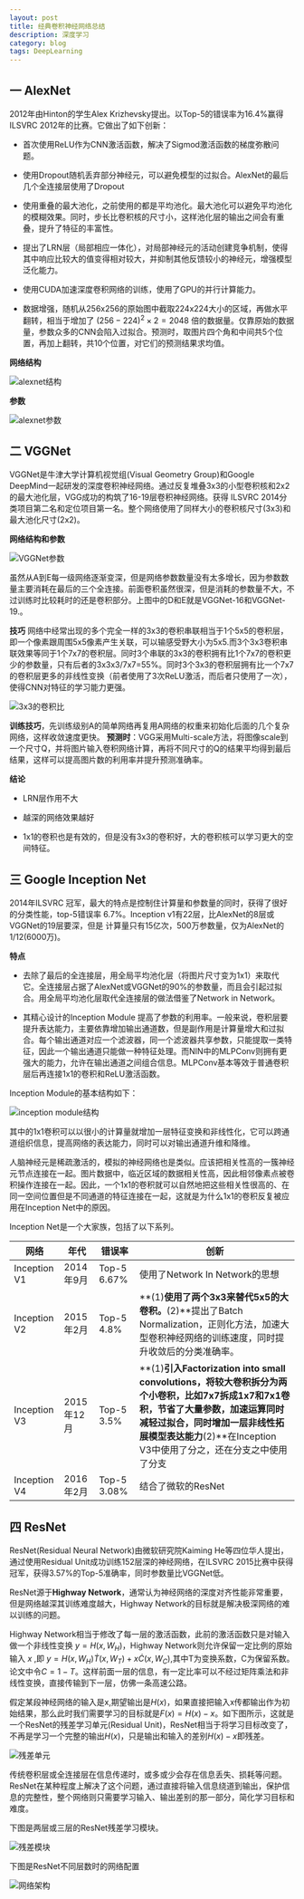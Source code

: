 ```yaml
---
layout: post
title: 经典卷积神经网络总结
description: 深度学习
category: blog
tags: DeepLearning
---
```


## 一  AlexNet

2012年由Hinton的学生Alex Krizhevsky提出。以Top-5的错误率为16.4%赢得ILSVRC 2012年的比赛。它做出了如下创新：

+ 首次使用ReLU作为CNN激活函数，解决了Sigmod激活函数的梯度弥散问题。

+ 使用Dropout随机丢弃部分神经元，可以避免模型的过拟合。AlexNet的最后几个全连接层使用了Dropout

+ 使用重叠的最大池化，之前使用的都是平均池化。最大池化可以避免平均池化的模糊效果。同时，步长比卷积核的尺寸小，这样池化层的输出之间会有重叠，提升了特征的丰富性。

+ 提出了LRN层（局部相应一体化），对局部神经元的活动创建竞争机制，使得其中响应比较大的值变得相对较大，并抑制其他反馈较小的神经元，增强模型泛化能力。

+ 使用CUDA加速深度卷积网络的训练，使用了GPU的并行计算能力。

+ 数据增强，随机从256x256的原始图中截取224x224大小的区域，再做水平翻转，相当于增加了 $(256-224)^2\times 2=2048$ 倍的数据量。仅靠原始的数据量，参数众多的CNN会陷入过拟合。预测时，取图片四个角和中间共5个位置，再加上翻转，共10个位置，对它们的预测结果求均值。


**网络结构**

![alexnet结构](/images/blog/AlexNet_struct.jpg)

 

**参数**


 
![alexnet参数](/images/blog/alexnet-params.jpg)

## 二  VGGNet

VGGNet是牛津大学计算机视觉组(Visual Geometry Group)和Google DeepMind一起研发的深度卷积神经网络。通过反复堆叠3x3的小型卷积核和2x2的最大池化层，VGG成功的构筑了16-19层卷积神经网络。获得 ILSVRC 2014分类项目第二名和定位项目第一名。整个网络使用了同样大小的卷积核尺寸(3x3)和最大池化尺寸(2x2)。

**网络结构和参数**

![VGGNet参数](/images/blog/VGGNet.png)



虽然从A到E每一级网络逐渐变深，但是网络参数数量没有太多增长，因为参数数量主要消耗在最后的三个全连接。前面卷积虽然很深，但是消耗的参数量不大，不过训练时比较耗时的还是卷积部分。上图中的D和E就是VGGNet-16和VGGNet-19.。

**技巧**
 网络中经常出现的多个完全一样的3x3的卷积串联相当于1个5x5的卷积层，即一个像素跟周围5x5像素产生关联，可以输感受野大小为5x5.而3个3x3卷积串联效果等同于1个7x7的卷积层。同时3个串联的3x3的卷积拥有比1个7x7的卷积更少的参数量，只有后者的3x3x3/7x7=55%。同时3个3x3的卷积层拥有比一个7x7的卷积层更多的非线性变换（前者使用了3次ReLU激活，而后者只使用了一次），使得CNN对特征的学习能力更强。

![3x3的卷积比](/images/blog/vgg_3x3.jpg)


 
**训练技巧**，先训练级别A的简单网络再复用A网络的权重来初始化后面的几个复杂网络，这样收敛速度更快。
**预测时**：VGG采用Multi-scale方法，将图像scale到一个尺寸Q，并将图片输入卷积网络计算，再将不同尺寸的Q的结果平均得到最后结果，这样可以提高图片数的利用率并提升预测准确率。

**结论**

+ LRN层作用不大

+ 越深的网络效果越好

+ 1x1的卷积也是有效的，但是没有3x3的卷积好，大的卷积核可以学习更大的空间特征。


##  三 Google Inception Net

2014年ILSVRC 冠军，最大的特点是控制住计算量和参数量的同时，获得了很好的分类性能，top-5错误率 6.7%。Inception v1有22层，比AlexNet的8层或VGGNet的19层要深，但是 计算量只有15亿次，500万参数量，仅为AlexNet的1/12(6000万)。

**特点**

+ 去除了最后的全连接层，用全局平均池化层（将图片尺寸变为1x1）来取代它。全连接层占据了AlexNet或VGGNet的90%的参数量，而且会引起过拟合。用全局平均池化层取代全连接层的做法借鉴了Network in Network。

+ 其精心设计的Inception Module 提高了参数的利用率。一般来说，卷积层要提升表达能力，主要依靠增加输出通道数，但是副作用是计算量增大和过拟合。每个输出通道对应一个滤波器，同一个滤波器共享参数，只能提取一类特征，因此一个输出通道只能做一种特征处理。而NIN中的MLPConv则拥有更强大的能力，允许在输出通道之间组合信息。MLPConv基本等效于普通卷积层后再连接1x1的卷积和ReLU激活函数。


Inception Module的基本结构如下：

![inception module结构](/images/blog/inception_module.jpg)


 其中的1x1卷积可以以很小的计算量就增加一层特征变换和非线性化，它可以跨通道组织信息，提高网络的表达能力，同时可以对输出通道升维和降维。

人脑神经元是稀疏激活的，模拟的神经网络也是类似。应该把相关性高的一簇神经元节点连接在一起。图片数据中，临近区域的数据相关性高，因此相邻像素点被卷积操作连接在一起。因此，一个1x1的卷积就可以自然地把这些相关性很高的、在同一空间位置但是不同通道的特征连接在一起，这就是为什么1x1的卷积反复被应用在Inception Net中的原因。


Inception Net是一个大家族，包括了以下系列。

|网络|年代|错误率|创新|
|---|---|---|---|
|Inception V1|2014年9月| Top-5 6.67%|使用了Network In Network的思想|
|Inception V2|2015年2月|Top-5 4.8%|**(1)**使用了两个3x3来替代5x5的大卷积。**(2)**提出了Batch Normalization，正则化方法，加速大型卷积神经网络的训练速度，同时提升收敛后的分类准确率。|
|Inception V3|2015年12月|Top-5 3.5%|**(1)**引入Factorization into small convolutions，将较大卷积拆分为两个小卷积，比如7x7拆成1x7和7x1卷积，节省了大量参数，加速运算同时减轻过拟合，同时增加一层非线性拓展模型表达能力**(2)**在Inception V3中使用了分之，还在分支之中使用了分支|
|Inception V4|2016年2月|Top-5 3.08%|结合了微软的ResNet|

##  四  ResNet

ResNet(Residual Neural Network)由微软研究院Kaiming He等四位华人提出，通过使用Residual Unit成功训练152层深的神经网络，在ILSVRC 2015比赛中获得冠军，获得3.57%的Top-5准确率，同时参数量比VGGNet低。

ResNet源于**Highway Network**，通常认为神经网络的深度对齐性能非常重要，但是网络越深其训练难度越大，Highway Network的目标就是解决极深网络的难以训练的问题。


Highway Network相当于修改了每一层的激活函数，此前的激活函数只是对输入做一个非线性变换 $y=H(x,W_H)$，Highway Network则允许保留一定比例的原始输入 $x$ ,即 $y=H(x,W_H)\dot T(x,W_T)+x\dot C(x,W_C)$,其中T为变换系数，C为保留系数。论文中令$C=1-T$。这样前面一层的信息，有一定比率可以不经过矩阵乘法和非线性变换，直接传输到下一层，仿佛一条高速公路。

假定某段神经网络的输入是x,期望输出是$H(x)$，如果直接把输入x传都输出作为初始结果，那么此时我们需要学习的目标就是$F(x)=H(x)-x$。如下图所示，这就是一个ResNet的残差学习单元(Residual Unit)，ResNet相当于将学习目标改变了，不再是学习一个完整的输出$H(x)$，只是输出和输入的差别$H(x)-x$即残差。

![残差单元](/images/blog/Residual_Unit.png)


 
传统卷积层或全连接层在信息传递时，或多或少会存在信息丢失、损耗等问题。ResNet在某种程度上解决了这个问题，通过直接将输入信息绕道到输出，保护信息的完整性，整个网络则只需要学习输入、输出差别的那一部分，简化学习目标和难度。

下图是两层或三层的ResNet残差学习模块。

![残差模块](/images/blog/resnet_block.jpg)

下图是ResNet不同层数时的网络配置

![网络架构](/images/blog/resnet_architecture.png)


 

